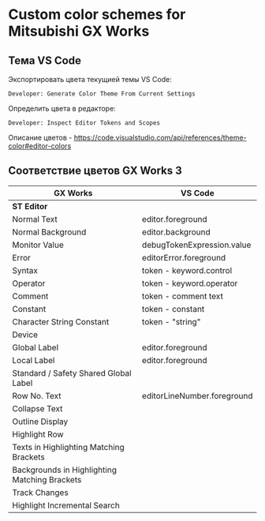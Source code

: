 # Custom color schemes for Mitsubishi GX Works

## Тема VS Code

Экспортировать цвета текущией темы VS Code:

```
Developer: Generate Color Theme From Current Settings
```

Определить цвета в редакторе:

```
Developer: Inspect Editor Tokens and Scopes
```

Описание цветов - https://code.visualstudio.com/api/references/theme-color#editor-colors

## Соответствие цветов GX Works 3

| GX Works                                      | VS Code                     |
| --------------------------------------------- | --------------------------- |
| **ST Editor**                                 |                             |
| Normal Text                                   | editor.foreground           |
| Normal Background                             | editor.background           |
| Monitor Value                                 | debugTokenExpression.value  |
| Error                                         | editorError.foreground      |
| Syntax                                        | token - keyword.control     |
| Operator                                      | token - keyword.operator    |
| Comment                                       | token - comment text        |
| Constant                                      | token - constant            |
| Character String Constant                     | token - "string"            |
| Device                                        |                             |
| Global Label                                  | editor.foreground           |
| Local Label                                   | editor.foreground           |
| Standard / Safety Shared Global Label         |                             |
| Row No. Text                                  | editorLineNumber.foreground |
| Collapse Text                                 |                             |
| Outline Display                               |                             |
| Highlight Row                                 |                             |
| Texts in Highlighting Matching Brackets       |                             |
| Backgrounds in Highlighting Matching Brackets |                             |
| Track Changes                                 |                             |
| Highlight Incremental Search                  |                             |

